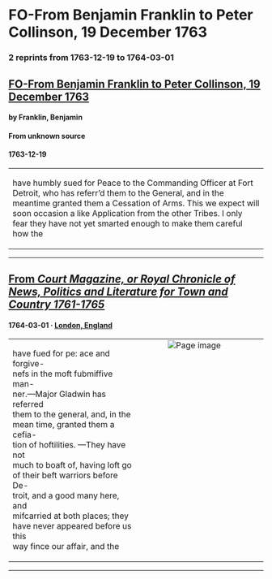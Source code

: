 
# FO-From Benjamin Franklin to Peter Collinson, 19 December 1763

### 2 reprints from 1763-12-19 to 1764-03-01

## [FO-From Benjamin Franklin to Peter Collinson, 19 December 1763](https://founders.archives.gov/documents/Franklin/01-10-02-0216)

#### by Franklin, Benjamin

#### From unknown source

#### 1763-12-19

<table style="width: 100%;"><tr><td style="width: 50%">

 have humbly sued for Peace to the Commanding Officer at Fort Detroit, who has referr’d them to the General, and in the meantime granted them a Cessation of Arms. This we expect will soon occasion a like Application from the other Tribes. I only fear they have not yet smarted enough to make them careful how the
</td></tr></table>

---

## [From _Court Magazine, or Royal Chronicle of News, Politics and Literature for Town and Country 1761-1765_](https://archive.org/details/sim_court-magazine-or-royal-chronicle-of-news_1764-03_1/page/n41/mode/1up?view=theater)

#### 1764-03-01 &middot; [London, England](http://dbpedia.org/resource/London)

<table style="width: 100%;"><tr><td style="width: 50%">

  
have fued for pe: ace and forgive-  
nefs in the moft fubmiffive man-  
ner.—Major Gladwin has referred  
them to the general, and, in the  
mean time, granted them a cefia-  
tion of hoftilities. —They have not  
much to boaft of, having loft go  
of their beft warriors before De-  
troit, and a good many here, and  
mifcarried at both places; they  
have never appeared before us this  
way fince our affair, and the
</td><td style="width: 50%; max-height: 75%; margin: auto; display: block;">
<img alt="Page image" src="https://iiif.archive.org/iiif/sim_court-magazine-or-royal-chronicle-of-news_1764-03_1&#0036;41/pct:57.385466,43.140097,31.516588,16.932367/600,/0/default.jpg"/>
</td>
</tr></table>

---

